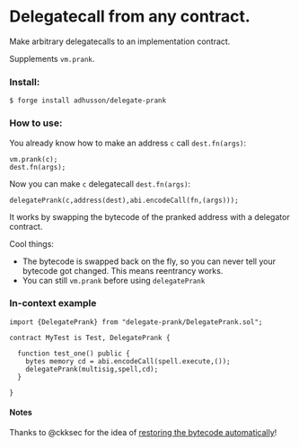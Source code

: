 # Delegatecall from any contract. 

Make arbitrary delegatecalls to an implementation contract.

Supplements `vm.prank`.

### Install:

```
$ forge install adhusson/delegate-prank
```

### How to use:

You already know how to make an address  `c` call `dest.fn(args)`:

```solidity
vm.prank(c);
dest.fn(args);
```

Now you can make `c` delegatecall `dest.fn(args)`:

```solidity
delegatePrank(c,address(dest),abi.encodeCall(fn,(args)));
```

It works by swapping the bytecode of the pranked address with a delegator contract.

Cool things:
* The bytecode is swapped back on the fly, so you can never tell your bytecode got changed. This means reentrancy works.
* You can still `vm.prank` before using `delegatePrank`

### In-context example

```solidity
import {DelegatePrank} from "delegate-prank/DelegatePrank.sol";

contract MyTest is Test, DelegatePrank {

  function test_one() public {
    bytes memory cd = abi.encodeCall(spell.execute,());
    delegatePrank(multisig,spell,cd);
  }

}
```

#### Notes
Thanks to @ckksec for the idea of [restoring the bytecode automatically](https://github.com/foundry-rs/foundry/issues/824#issuecomment-1490860555)!